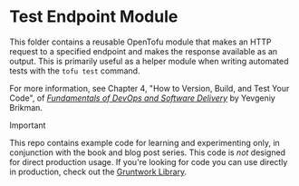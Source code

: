 # Test Endpoint Module 

This folder contains a reusable OpenTofu module that makes an HTTP request to a specified endpoint and makes the 
response available as an output. This is primarily useful as a helper module when writing automated tests with the
`tofu test` command.

For more information, see Chapter 4, "How to Version, Build, and Test Your Code", of [_Fundamentals of DevOps and 
Software Delivery_](https://www.fundamentals-of-devops.com) by Yevgeniy Brikman.

> [!IMPORTANT]  
> This repo contains example code for learning and experimenting only, in conjunction with the book and blog post
> series. This code is _not_ designed for direct production usage. If you're looking for code you can use directly in
> production, check out the [Gruntwork Library](https://www.gruntwork.io/products/library).
